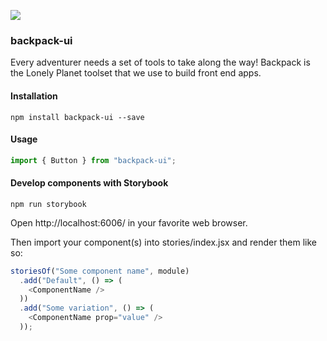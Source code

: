 ![](https://travis-ci.org/lonelyplanet/backpack-ui.svg?branch=master)

### backpack-ui
Every adventurer needs a set of tools to take along the way! Backpack is the Lonely Planet toolset that we use to build front end
apps.

#### Installation

```shell
npm install backpack-ui --save
```

#### Usage

```js
import { Button } from "backpack-ui";
```

#### Develop components with Storybook

```shell
npm run storybook
```

Open http://localhost:6006/ in your favorite web browser.

Then import your component(s) into stories/index.jsx and render them like so:

```js
storiesOf("Some component name", module)
  .add("Default", () => (
    <ComponentName />
  ))
  .add("Some variation", () => (
    <ComponentName prop="value" />
  ));
```
